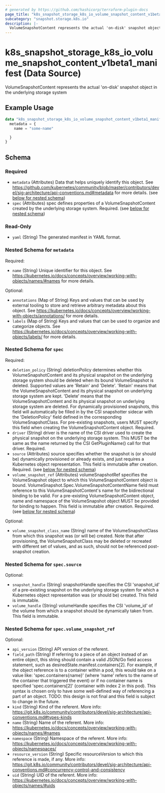 ```yaml
---
# generated by https://github.com/hashicorp/terraform-plugin-docs
page_title: "k8s_snapshot_storage_k8s_io_volume_snapshot_content_v1beta1_manifest Data Source - terraform-provider-k8s"
subcategory: "snapshot.storage.k8s.io"
description: |-
  VolumeSnapshotContent represents the actual 'on-disk' snapshot object in the underlying storage system
---
```


# k8s_snapshot_storage_k8s_io_volume_snapshot_content_v1beta1_manifest (Data Source)

VolumeSnapshotContent represents the actual 'on-disk' snapshot object in the underlying storage system

## Example Usage

```terraform
data "k8s_snapshot_storage_k8s_io_volume_snapshot_content_v1beta1_manifest" "example" {
  metadata = {
    name = "some-name"

  }
}
```

<!-- schema generated by tfplugindocs -->
## Schema

### Required

- `metadata` (Attributes) Data that helps uniquely identify this object. See https://github.com/kubernetes/community/blob/master/contributors/devel/sig-architecture/api-conventions.md#metadata for more details. (see [below for nested schema](#nestedatt--metadata))
- `spec` (Attributes) spec defines properties of a VolumeSnapshotContent created by the underlying storage system. Required. (see [below for nested schema](#nestedatt--spec))

### Read-Only

- `yaml` (String) The generated manifest in YAML format.

<a id="nestedatt--metadata"></a>
### Nested Schema for `metadata`

Required:

- `name` (String) Unique identifier for this object. See https://kubernetes.io/docs/concepts/overview/working-with-objects/names/#names for more details.

Optional:

- `annotations` (Map of String) Keys and values that can be used by external tooling to store and retrieve arbitrary metadata about this object. See https://kubernetes.io/docs/concepts/overview/working-with-objects/annotations/ for more details.
- `labels` (Map of String) Keys and values that can be used to organize and categorize objects. See https://kubernetes.io/docs/concepts/overview/working-with-objects/labels/ for more details.


<a id="nestedatt--spec"></a>
### Nested Schema for `spec`

Required:

- `deletion_policy` (String) deletionPolicy determines whether this VolumeSnapshotContent and its physical snapshot on the underlying storage system should be deleted when its bound VolumeSnapshot is deleted. Supported values are 'Retain' and 'Delete'. 'Retain' means that the VolumeSnapshotContent and its physical snapshot on underlying storage system are kept. 'Delete' means that the VolumeSnapshotContent and its physical snapshot on underlying storage system are deleted. For dynamically provisioned snapshots, this field will automatically be filled in by the CSI snapshotter sidecar with the 'DeletionPolicy' field defined in the corresponding VolumeSnapshotClass. For pre-existing snapshots, users MUST specify this field when creating the VolumeSnapshotContent object. Required.
- `driver` (String) driver is the name of the CSI driver used to create the physical snapshot on the underlying storage system. This MUST be the same as the name returned by the CSI GetPluginName() call for that driver. Required.
- `source` (Attributes) source specifies whether the snapshot is (or should be) dynamically provisioned or already exists, and just requires a Kubernetes object representation. This field is immutable after creation. Required. (see [below for nested schema](#nestedatt--spec--source))
- `volume_snapshot_ref` (Attributes) volumeSnapshotRef specifies the VolumeSnapshot object to which this VolumeSnapshotContent object is bound. VolumeSnapshot.Spec.VolumeSnapshotContentName field must reference to this VolumeSnapshotContent's name for the bidirectional binding to be valid. For a pre-existing VolumeSnapshotContent object, name and namespace of the VolumeSnapshot object MUST be provided for binding to happen. This field is immutable after creation. Required. (see [below for nested schema](#nestedatt--spec--volume_snapshot_ref))

Optional:

- `volume_snapshot_class_name` (String) name of the VolumeSnapshotClass from which this snapshot was (or will be) created. Note that after provisioning, the VolumeSnapshotClass may be deleted or recreated with different set of values, and as such, should not be referenced post-snapshot creation.

<a id="nestedatt--spec--source"></a>
### Nested Schema for `spec.source`

Optional:

- `snapshot_handle` (String) snapshotHandle specifies the CSI 'snapshot_id' of a pre-existing snapshot on the underlying storage system for which a Kubernetes object representation was (or should be) created. This field is immutable.
- `volume_handle` (String) volumeHandle specifies the CSI 'volume_id' of the volume from which a snapshot should be dynamically taken from. This field is immutable.


<a id="nestedatt--spec--volume_snapshot_ref"></a>
### Nested Schema for `spec.volume_snapshot_ref`

Optional:

- `api_version` (String) API version of the referent.
- `field_path` (String) If referring to a piece of an object instead of an entire object, this string should contain a valid JSON/Go field access statement, such as desiredState.manifest.containers[2]. For example, if the object reference is to a container within a pod, this would take on a value like: 'spec.containers{name}' (where 'name' refers to the name of the container that triggered the event) or if no container name is specified 'spec.containers[2]' (container with index 2 in this pod). This syntax is chosen only to have some well-defined way of referencing a part of an object. TODO: this design is not final and this field is subject to change in the future.
- `kind` (String) Kind of the referent. More info: https://git.k8s.io/community/contributors/devel/sig-architecture/api-conventions.md#types-kinds
- `name` (String) Name of the referent. More info: https://kubernetes.io/docs/concepts/overview/working-with-objects/names/#names
- `namespace` (String) Namespace of the referent. More info: https://kubernetes.io/docs/concepts/overview/working-with-objects/namespaces/
- `resource_version` (String) Specific resourceVersion to which this reference is made, if any. More info: https://git.k8s.io/community/contributors/devel/sig-architecture/api-conventions.md#concurrency-control-and-consistency
- `uid` (String) UID of the referent. More info: https://kubernetes.io/docs/concepts/overview/working-with-objects/names/#uids
